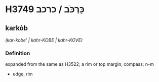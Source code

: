 # H3749 כַּרְכֹּב / כרכב

## karkôb

_(kar-kobe' | kahr-KOBE | kahr-KOVE)_

### Definition

expanded from the same as H3522; a rim or top margin; compass; n-m

- edge, rim
